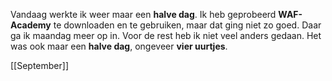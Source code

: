 Vandaag werkte ik weer maar een **halve dag**. Ik heb geprobeerd **WAF-Academy** te downloaden en te gebruiken, maar dat ging niet zo goed. Daar ga ik maandag meer op in. Voor de rest heb ik niet veel anders gedaan. Het was ook maar een **halve dag**, ongeveer **vier uurtjes**.

[[September]]
